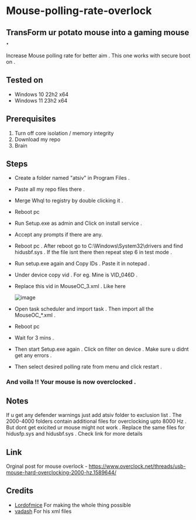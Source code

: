 # Mouse-polling-rate-overlock
## TransForm ur potato mouse into a gaming mouse .
Increase Mouse polling rate for better aim . This one works with secure boot on . 


## Tested on 
- Windows 10 22h2 x64
- Windows 11 23h2 x64 

## Prerequisites
1. Turn off core isolation / memory integrity
2. Download my repo
3. Brain


## Steps 
- Create a folder named "atsiv" in Program Files .
- Paste all my repo files there .
- Merge Whql to registry by double clicking it .
- Reboot pc
- Run Setup.exe as admin and Click on install service .
- Accept any prompts if there are any.
- Reboot pc . After reboot go to C:\Windows\System32\drivers and find hidusbf.sys . If the file isnt there then repeat step 6 in test mode . 
- Run setup.exe again and Copy IDs . Paste it in notepad .
- Under device copy vid . For eg. Mine is VID_046D .
- Replace this vid in MouseOC_3.xml . Like here
  
    ![image](https://github.com/Fool543/mouse-polling-rate-overlock/assets/120022950/dddf47a8-4c6c-468b-a6bb-3bcf324399ae)

- Open task scheduler and import task . Then import all the MouseOC_*.xml .
- Reboot pc
- Wait for 3 mins .
- Then start Setup.exe again . Click on filter on device . Make sure u didnt get any errors .
- Then select desired polling rate from menu and click restart .

### And voila !! Your mouse is now overclocked . 

## Notes 
If u get any defender warnings just add atsiv folder to exclusion list . 
The 2000-4000 folders contain additional files for overclocking upto 8000 Hz . But dont get exicited ur mouse might not work . Replace the same files for hidusfp.sys and hidusbf.sys . 
Check link for more details 

## Link
Orginal post for mouse overlock - https://www.overclock.net/threads/usb-mouse-hard-overclocking-2000-hz.1589644/

## Credits 
- [Lordofmice](https://github.com/LordOfMice) For making the whole thing possible 
- [vadash](https://github.com/vadash/1000hz) For his xml files 





